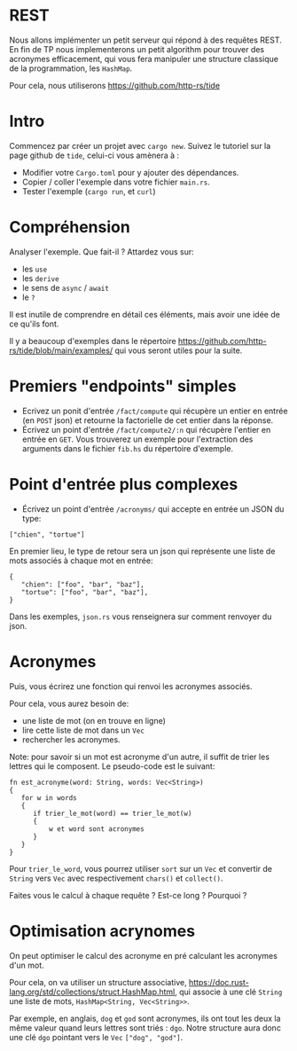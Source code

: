 # REST

Nous allons implémenter un petit serveur qui répond à des requêtes REST. En fin
de TP nous implementerons un petit algorithm pour trouver des acronymes
efficacement, qui vous fera manipuler une structure classique de la
programmation, les `HashMap`.

Pour cela, nous utiliserons https://github.com/http-rs/tide

# Intro

Commencez par créer un projet avec `cargo new`. Suivez le tutoriel sur la page github de `tide`, celui-ci vous amènera à :

- Modifier votre `Cargo.toml` pour y ajouter des dépendances.
- Copier / coller l'exemple dans votre fichier `main.rs`.
- Tester l'exemple (`cargo run`, et `curl`)

# Compréhension

Analyser l'exemple. Que fait-il ? Attardez vous sur:

- les `use`
- les `derive`
- le sens de `async` / `await`
- le `?`

Il est inutile de comprendre en détail ces éléments, mais avoir une idée de ce qu'ils font.

Il y a beaucoup d'exemples dans le répertoire
https://github.com/http-rs/tide/blob/main/examples/ qui vous seront utiles pour
la suite.

# Premiers "endpoints" simples

- Ecrivez un ponit d'entrée `/fact/compute` qui récupère un entier en entrée (en `POST` json) et retourne la factorielle de cet entier dans la réponse.
- Écrivez un point d'entrée `/fact/compute2/:n` qui récupère l'entier en entrée en `GET`. Vous trouverez un exemple pour l'extraction des arguments dans le fichier `fib.hs` du répertoire d'exemple.

# Point d'entrée plus complexes

- Écrivez un point d'entrée `/acronyms/` qui accepte en entrée un JSON du type:

```
["chien", "tortue"]
```

En premier lieu, le type de retour sera un json qui représente une liste de mots associés à chaque mot en entrée:

```
{
   "chien": ["foo", "bar", "baz"],
   "tortue": ["foo", "bar", "baz"],
}
```

Dans les exemples, `json.rs` vous renseignera sur comment renvoyer du json.

# Acronymes

Puis, vous écrirez une fonction qui renvoi les acronymes associés.

Pour cela, vous aurez besoin de:

- une liste de mot (on en trouve en ligne)
- lire cette liste de mot dans un `Vec`
- rechercher les acronymes.

Note: pour savoir si un mot est acronyme d'un autre, il suffit de trier les lettres qui le composent. Le pseudo-code est le suivant:

```
fn est_acronyme(word: String, words: Vec<String>)
{
   for w in words
   {
      if trier_le_mot(word) == trier_le_mot(w)
      {
          w et word sont acronymes
      }
   }
}
```

Pour `trier_le_word`, vous pourrez utiliser `sort` sur un `Vec` et convertir de
`String` vers `Vec` avec respectivement `chars()` et `collect()`.

Faites vous le calcul à chaque requête ? Est-ce long ? Pourquoi ?

# Optimisation acrynomes

On peut optimiser le calcul des acronyme en pré calculant les acronymes d'un
mot.

Pour cela, on va utiliser un structure associative,
https://doc.rust-lang.org/std/collections/struct.HashMap.html, qui associe à
une clé `String` une liste de mots, `HashMap<String, Vec<String>>`.

Par exemple, en anglais, `dog` et `god` sont acronymes, ils ont tout les deux
la même valeur quand leurs lettres sont triés : `dgo`. Notre structure aura
donc une clé `dgo` pointant vers le `Vec` `["dog", "god"]`.
